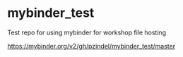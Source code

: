 # mybinder_test
Test repo for using mybinder for workshop file hosting


https://mybinder.org/v2/gh/pzindel/mybinder_test/master
